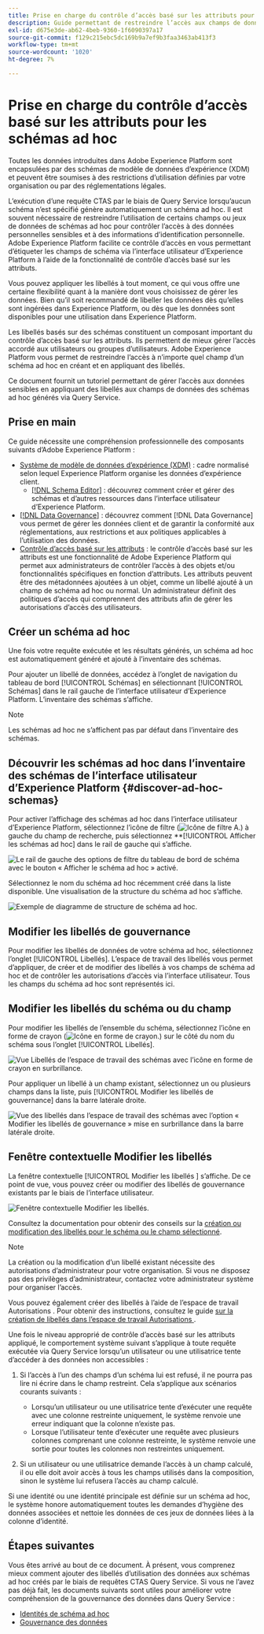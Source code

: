 ```yaml
---
title: Prise en charge du contrôle d’accès basé sur les attributs pour les schémas ad hoc
description: Guide permettant de restreindre l’accès aux champs de données dans les schémas ad hoc générés via Adobe Experience Platform Query Service.
exl-id: d675e3de-ab62-4beb-9360-1f6090397a17
source-git-commit: f129c215ebc5dc169b9a7ef9b3faa3463ab413f3
workflow-type: tm+mt
source-wordcount: '1020'
ht-degree: 7%

---
```


# Prise en charge du contrôle d’accès basé sur les attributs pour les schémas ad hoc

Toutes les données introduites dans Adobe Experience Platform sont encapsulées par des schémas de modèle de données d’expérience (XDM) et peuvent être soumises à des restrictions d’utilisation définies par votre organisation ou par des réglementations légales.

L’exécution d’une requête CTAS par le biais de Query Service lorsqu’aucun schéma n’est spécifié génère automatiquement un schéma ad hoc. Il est souvent nécessaire de restreindre l’utilisation de certains champs ou jeux de données de schémas ad hoc pour contrôler l’accès à des données personnelles sensibles et à des informations d’identification personnelle. Adobe Experience Platform facilite ce contrôle d’accès en vous permettant d’étiqueter les champs de schéma via l’interface utilisateur d’Experience Platform à l’aide de la fonctionnalité de contrôle d’accès basé sur les attributs.

Vous pouvez appliquer les libellés à tout moment, ce qui vous offre une certaine flexibilité quant à la manière dont vous choisissez de gérer les données. Bien qu’il soit recommandé de libeller les données dès qu’elles sont ingérées dans Experience Platform, ou dès que les données sont disponibles pour une utilisation dans Experience Platform.

Les libellés basés sur des schémas constituent un composant important du contrôle d’accès basé sur les attributs. Ils permettent de mieux gérer l’accès accordé aux utilisateurs ou groupes d’utilisateurs. Adobe Experience Platform vous permet de restreindre l’accès à n’importe quel champ d’un schéma ad hoc en créant et en appliquant des libellés.

Ce document fournit un tutoriel permettant de gérer l’accès aux données sensibles en appliquant des libellés aux champs de données des schémas ad hoc générés via Query Service.

## Prise en main

Ce guide nécessite une compréhension professionnelle des composants suivants d’Adobe Experience Platform :

* [Système de modèle de données d’expérience (XDM)](../../xdm/home.md) : cadre normalisé selon lequel Experience Platform organise les données d’expérience client.
   * [[!DNL Schema Editor]](../../xdm/ui/overview.md) : découvrez comment créer et gérer des schémas et d’autres ressources dans l’interface utilisateur d’Experience Platform.
* [[!DNL Data Governance]](../../data-governance/home.md) : découvrez comment [!DNL Data Governance] vous permet de gérer les données client et de garantir la conformité aux réglementations, aux restrictions et aux politiques applicables à l’utilisation des données.
* [Contrôle d’accès basé sur les attributs](../../access-control/abac/overview.md) : le contrôle d’accès basé sur les attributs est une fonctionnalité de Adobe Experience Platform qui permet aux administrateurs de contrôler l’accès à des objets et/ou fonctionnalités spécifiques en fonction d’attributs. Les attributs peuvent être des métadonnées ajoutées à un objet, comme un libellé ajouté à un champ de schéma ad hoc ou normal. Un administrateur définit des politiques d’accès qui comprennent des attributs afin de gérer les autorisations d’accès des utilisateurs.

## Créer un schéma ad hoc

Une fois votre requête exécutée et les résultats générés, un schéma ad hoc est automatiquement généré et ajouté à l’inventaire des schémas.

Pour ajouter un libellé de données, accédez à l’onglet de navigation du tableau de bord [!UICONTROL Schémas] en sélectionnant [!UICONTROL Schémas] dans le rail gauche de l’interface utilisateur d’Experience Platform. L’inventaire des schémas s’affiche.

>[!NOTE]
>
>Les schémas ad hoc ne s’affichent pas par défaut dans l’inventaire des schémas.

## Découvrir les schémas ad hoc dans l’inventaire des schémas de l’interface utilisateur d’Experience Platform {#discover-ad-hoc-schemas}

Pour activer l’affichage des schémas ad hoc dans l’interface utilisateur d’Experience Platform, sélectionnez l’icône de filtre (![Icône de filtre A.](/help/images/icons/filter.png)) à gauche du champ de recherche, puis sélectionnez **[!UICONTROL Afficher les schémas ad hoc] dans le rail de gauche qui s’affiche.

![Le rail de gauche des options de filtre du tableau de bord de schéma avec le bouton « Afficher le schéma ad hoc » activé.](../images/data-governance/adhoc-schema-toggle.png)

Sélectionnez le nom du schéma ad hoc récemment créé dans la liste disponible. Une visualisation de la structure du schéma ad hoc s’affiche.

![Exemple de diagramme de structure de schéma ad hoc.](../images/data-governance/adhoc-schema-structure-diagram.png)

## Modifier les libellés de gouvernance

Pour modifier les libellés de données de votre schéma ad hoc, sélectionnez l’onglet [!UICONTROL Libellés]. L’espace de travail des libellés vous permet d’appliquer, de créer et de modifier des libellés à vos champs de schéma ad hoc et de contrôler les autorisations d’accès via l’interface utilisateur. Tous les champs du schéma ad hoc sont représentés ici.

## Modifier les libellés du schéma ou du champ

Pour modifier les libellés de l’ensemble du schéma, sélectionnez l’icône en forme de crayon (![Icône en forme de crayon.](/help/images/icons/edit.png)) sur le côté du nom du schéma sous l’onglet [!UICONTROL Libellés].

![Vue Libellés de l’espace de travail des schémas avec l’icône en forme de crayon en surbrillance.](../images/data-governance/edit-entire-schema-labels.png)

Pour appliquer un libellé à un champ existant, sélectionnez un ou plusieurs champs dans la liste, puis [!UICONTROL Modifier les libellés de gouvernance] dans la barre latérale droite.

![Vue des libellés dans l’espace de travail des schémas avec l’option « Modifier les libellés de gouvernance » mise en surbrillance dans la barre latérale droite.](../images/data-governance/edit-governance-labels.png)

## Fenêtre contextuelle Modifier les libellés

La fenêtre contextuelle [!UICONTROL  Modifier les libellés ] s’affiche. De ce point de vue, vous pouvez créer ou modifier des libellés de gouvernance existants par le biais de l’interface utilisateur.

![Fenêtre contextuelle Modifier les libellés.](../images/data-governance/edit-labels-popover.png)

Consultez la documentation pour obtenir des conseils sur la [création ou modification des libellés pour le schéma ou le champ sélectionné](../../xdm/tutorials/labels.md#edit-the-labels-for-the-schema-or-field).

>[!NOTE]
>
>La création ou la modification d’un libellé existant nécessite des autorisations d’administrateur pour votre organisation. Si vous ne disposez pas des privilèges d’administrateur, contactez votre administrateur système pour organiser l’accès.

Vous pouvez également créer des libellés à l’aide de l’espace de travail Autorisations . Pour obtenir des instructions, consultez le guide [ sur la création de libellés dans l’espace de travail Autorisations ](../../access-control/abac/ui/labels.md) .

Une fois le niveau approprié de contrôle d’accès basé sur les attributs appliqué, le comportement système suivant s’applique à toute requête exécutée via Query Service lorsqu’un utilisateur ou une utilisatrice tente d’accéder à des données non accessibles :

1. Si l’accès à l’un des champs d’un schéma lui est refusé, il ne pourra pas lire ni écrire dans le champ restreint. Cela s’applique aux scénarios courants suivants :

   * Lorsqu’un utilisateur ou une utilisatrice tente d’exécuter une requête avec une colonne restreinte uniquement, le système renvoie une erreur indiquant que la colonne n’existe pas.
   * Lorsque l’utilisateur tente d’exécuter une requête avec plusieurs colonnes comprenant une colonne restreinte, le système renvoie une sortie pour toutes les colonnes non restreintes uniquement.

1. Si un utilisateur ou une utilisatrice demande l’accès à un champ calculé, il ou elle doit avoir accès à tous les champs utilisés dans la composition, sinon le système lui refusera l’accès au champ calculé.

Si une identité ou une identité principale est définie sur un schéma ad hoc, le système honore automatiquement toutes les demandes d’hygiène des données associées et nettoie les données de ces jeux de données liées à la colonne d’identité.

## Étapes suivantes

Vous êtes arrivé au bout de ce document. À présent, vous comprenez mieux comment ajouter des libellés d’utilisation des données aux schémas ad hoc créés par le biais de requêtes CTAS Query Service. Si vous ne l’avez pas déjà fait, les documents suivants sont utiles pour améliorer votre compréhension de la gouvernance des données dans Query Service :

* [Identités de schéma ad hoc](./ad-hoc-schema-identities.md)
* [Gouvernance des données](../../data-governance/home.md)
